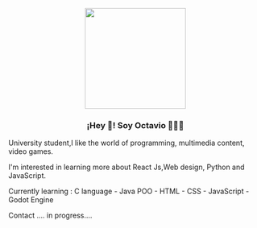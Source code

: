 
<p align="center" width="300">
   <img align="center rounded" width="200" src="https://avatars.githubusercontent.com/u/66325928?v=4" />
   <h3 align="center">¡Hey 👋! Soy Octavio 👨🏻‍💻</h3>
</p>

University student,I like the world of programming, multimedia content, video games.

I'm interested in learning more about React Js,Web design, Python and JavaScript.

Currently learning :
C language -
Java POO -
HTML -
CSS -
JavaScript -
Godot Engine 

Contact
....
in progress....
